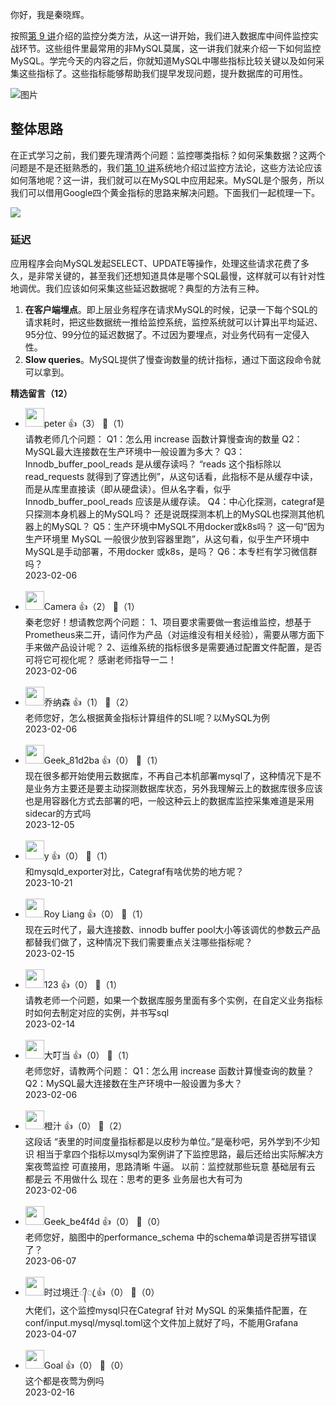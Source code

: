 你好，我是秦晓辉。

按照[第 9 讲](https://time.geekbang.org/column/article/624099)介绍的监控分类方法，从这一讲开始，我们进入数据库中间件监控实战环节。这些组件里最常用的非MySQL莫属，这一讲我们就来介绍一下如何监控MySQL。学完今天的内容之后，你就知道MySQL中哪些指标比较关键以及如何采集这些指标了。这些指标能够帮助我们提早发现问题，提升数据库的可用性。

![图片](https://static001.geekbang.org/resource/image/1c/61/1c26d8db1e861c007a1a362db13ace61.png?wh=1744x1128)

## 整体思路

在正式学习之前，我们要先理清两个问题：监控哪类指标？如何采集数据？这两个问题是不是还挺熟悉的，我们[第 10 讲](https://time.geekbang.org/column/article/624263)系统地介绍过监控方法论，这些方法论应该如何落地呢？这一讲，我们就可以在MySQL中应用起来。MySQL是个服务，所以我们可以借用Google四个黄金指标的思路来解决问题。下面我们一起梳理一下。

![](https://static001.geekbang.org/resource/image/fb/44/fb5a50e976687376703a0b44c3166344.jpg?wh=2134x878)

### 延迟

应用程序会向MySQL发起SELECT、UPDATE等操作，处理这些请求花费了多久，是非常关键的，甚至我们还想知道具体是哪个SQL最慢，这样就可以有针对性地调优。我们应该如何采集这些延迟数据呢？典型的方法有三种。

1. **在客户端埋点**。即上层业务程序在请求MySQL的时候，记录一下每个SQL的请求耗时，把这些数据统一推给监控系统，监控系统就可以计算出平均延迟、95分位、99分位的延迟数据了。不过因为要埋点，对业务代码有一定侵入性。
2. **Slow queries**。MySQL提供了慢查询数量的统计指标，通过下面这段命令就可以拿到。
<div><strong>精选留言（12）</strong></div><ul>
<li><img src="https://static001.geekbang.org/account/avatar/00/10/25/87/f3a69d1b.jpg" width="30px"><span>peter</span> 👍（3） 💬（1）<div>请教老师几个问题：
Q1：怎么用 increase 函数计算慢查询的数量
Q2：MySQL最大连接数在生产环境中一般设置为多大？
Q3：Innodb_buffer_pool_reads 是从缓存读吗？
“reads 这个指标除以 read_requests 就得到了穿透比例”，从这句话看，此指标不是从缓存中读，而是从库里直接读（即从硬盘读）。但从名字看，似乎Innodb_buffer_pool_reads 应该是从缓存读。
Q4：中心化探测，categraf是只探测本身机器上的MySQL吗？ 还是说既探测本机上的MySQL也探测其他机器上的MySQL？
Q5：生产环境中MySQL不用docker或k8s吗？
这一句“因为生产环境里 MySQL 一般很少放到容器里跑”，从这句看，似乎生产环境中MySQL是手动部署，不用docker 或k8s，是吗？
Q6：本专栏有学习微信群吗？</div>2023-02-06</li><br/><li><img src="https://static001.geekbang.org/account/avatar/00/32/46/13/48ca967c.jpg" width="30px"><span>Camera</span> 👍（2） 💬（1）<div>秦老您好！想请教您两个问题：
1、项目要求需要做一套运维监控，想基于Prometheus来二开，请问作为产品（对运维没有相关经验），需要从哪方面下手来做产品设计呢？
2、运维系统的指标很多是需要通过配置文件配置，是否可将它可视化呢？
感谢老师指导一二！</div>2023-02-06</li><br/><li><img src="https://static001.geekbang.org/account/avatar/00/0f/f2/73/1c7bceae.jpg" width="30px"><span>乔纳森</span> 👍（1） 💬（2）<div>老师您好，怎么根据黄金指标计算组件的SLI呢？以MySQL为例</div>2023-02-06</li><br/><li><img src="" width="30px"><span>Geek_81d2ba</span> 👍（0） 💬（1）<div>现在很多都开始使用云数据库，不再自己本机部署mysql了，这种情况下是不是业务方主要还是要主动探测数据库状态，另外我理解云上的数据库很多应该也是用容器化方式去部署的吧，一般这种云上的数据库监控采集难道是采用sidecar的方式吗</div>2023-12-05</li><br/><li><img src="https://thirdwx.qlogo.cn/mmopen/vi_32/8hAib3LaXCPfDTTw0Vibj8ajLm79ZaFGiaFic7dJHZlypFuMft1Q1UukA2vklSUAg7OBCK1Xo2TDxYibLyMj5LMdgEQ/132" width="30px"><span>y</span> 👍（0） 💬（1）<div>和mysqld_exporter对比，Categraf有啥优势的地方呢？</div>2023-10-21</li><br/><li><img src="https://static001.geekbang.org/account/avatar/00/10/c4/92/338b5609.jpg" width="30px"><span>Roy Liang</span> 👍（0） 💬（1）<div>现在云时代了，最大连接数、innodb buffer pool大小等该调优的参数云产品都替我们做了，这种情况下我们需要重点关注哪些指标呢？</div>2023-02-15</li><br/><li><img src="https://static001.geekbang.org/account/avatar/00/28/a1/d8/42252c48.jpg" width="30px"><span>123</span> 👍（0） 💬（1）<div>请教老师一个问题，如果一个数据库服务里面有多个实例，在自定义业务指标时如何去制定对应的实例，并书写sql</div>2023-02-14</li><br/><li><img src="https://static001.geekbang.org/account/avatar/00/12/07/8a/4bef6202.jpg" width="30px"><span>大叮当</span> 👍（0） 💬（1）<div>老师您好，请教两个问题：
Q1：怎么用 increase 函数计算慢查询的数量？
Q2：MySQL最大连接数在生产环境中一般设置为多大？</div>2023-02-06</li><br/><li><img src="https://static001.geekbang.org/account/avatar/00/14/54/21/0bac2254.jpg" width="30px"><span>橙汁</span> 👍（0） 💬（2）<div>这段话 “表里的时间度量指标都是以皮秒为单位。”是毫秒吧，另外学到不少知识 相当于拿四个指标以mysql为案例讲了下监控思路，最后还给出实际解决方案夜莺监控 可直接用，思路清晰 牛逼。
以前：监控就那些玩意 基础层有云 都是云 不用做什么
现在：思考的更多 业务层也大有可为</div>2023-02-06</li><br/><li><img src="https://thirdwx.qlogo.cn/mmopen/vi_32/DYAIOgq83er67Ir89QuLrOwHU7ruZoiaLUqibvB0NibSD19UxiaPT79ZrMIC48t2a5Ohaib7Vt8qW9ez6uMicFMclAibg/132" width="30px"><span>Geek_be4f4d</span> 👍（0） 💬（0）<div>老师您好，脑图中的performance_schema 中的schema单词是否拼写错误了？</div>2023-06-07</li><br/><li><img src="https://static001.geekbang.org/account/avatar/00/36/83/9c/bb76204a.jpg" width="30px"><span>时过境迁᭄ꦿ</span> 👍（0） 💬（0）<div>大佬们，这个监控mysql只在Categraf 针对 MySQL 的采集插件配置，在 conf&#47;input.mysql&#47;mysql.toml这个文件加上就好了吗，不能用Grafana</div>2023-04-07</li><br/><li><img src="https://static001.geekbang.org/account/avatar/00/13/f1/84/7d21bd9e.jpg" width="30px"><span>Goal</span> 👍（0） 💬（0）<div>这个都是夜莺为例吗</div>2023-02-16</li><br/>
</ul>